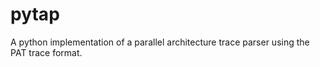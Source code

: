 # pytap
A python implementation of a parallel architecture trace parser using the PAT trace format.
